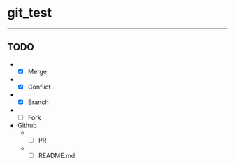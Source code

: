 # git_test
---
## TODO
* - [x] Merge
* - [x] Conflict
* - [x] Branch
* - [ ] Fork
* Github
  * - [ ] PR
  * - [ ] README.md
